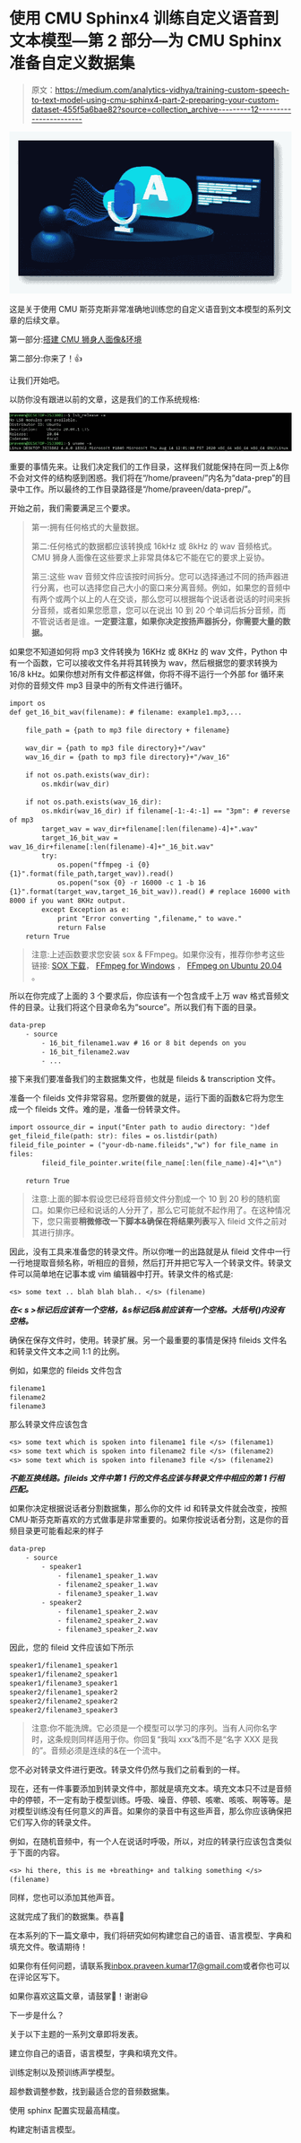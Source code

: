 # 使用 CMU Sphinx4 训练自定义语音到文本模型—第 2 部分—为 CMU Sphinx 准备自定义数据集

> 原文：<https://medium.com/analytics-vidhya/training-custom-speech-to-text-model-using-cmu-sphinx4-part-2-preparing-your-custom-dataset-455f5a6bae82?source=collection_archive---------12----------------------->

![](img/66c4670f973e5bb34f4bf633f60b50ee.png)

这是关于使用 CMU 斯芬克斯非常准确地训练您的自定义语音到文本模型的系列文章的后续文章。

第一部分:[搭建 CMU 狮身人面像&环境](/analytics-vidhya/training-custom-speech-to-text-model-using-cmu-sphinx4-part-1-setting-up-cmu-sphinx-c90123c9d7ac?source=friends_link&sk=89e6949be620acfd4cfee26e76e545ae)

第二部分:你来了！👍

让我们开始吧。

以防你没有跟进以前的文章，这是我们的工作系统规格:

![](img/42a05ff6ca399e39deae55dd49bca937.png)

重要的事情先来。让我们决定我们的工作目录，这样我们就能保持在同一页上&你不会对文件的结构感到困惑。我们将在“/home/praveen/”内名为“data-prep”的目录中工作。所以最终的工作目录路径是“/home/praveen/data-prep/”。

开始之前，我们需要满足三个要求。

> 第一:拥有任何格式的大量数据。
> 
> 第二:任何格式的数据都应该转换成 16kHz 或 8kHz 的 wav 音频格式。CMU 狮身人面像在这些要求上非常具体&它不能在它的要求上妥协。
> 
> 第三:这些 wav 音频文件应该按时间拆分。您可以选择通过不同的扬声器进行分离，也可以选择您自己大小的窗口来分离音频。例如，如果您的音频中有两个或两个以上的人在交谈，那么您可以根据每个说话者说话的时间来拆分音频，或者如果您愿意，您可以在说出 10 到 20 个单词后拆分音频，而不管说话者是谁。**一定要注意，如果你决定按扬声器拆分，你需要大量的数据。**

如果您不知道如何将 mp3 文件转换为 16KHz 或 8KHz 的 wav 文件，Python 中有一个函数，它可以接收文件名并将其转换为 wav，然后根据您的要求转换为 16/8 kHz。如果你想对所有文件都这样做，你将不得不运行一个外部 for 循环来对你的音频文件 mp3 目录中的所有文件进行循环。

```
import os
def get_16_bit_wav(filename): # filename: example1.mp3,...

    file_path = {path to mp3 file directory + filename}

    wav_dir = {path to mp3 file directory}+"/wav"
    wav_16_dir = {path to mp3 file directory}+"/wav_16"

    if not os.path.exists(wav_dir):
        os.mkdir(wav_dir)

    if not os.path.exists(wav_16_dir):
        os.mkdir(wav_16_dir) if filename[-1:-4:-1] == "3pm": # reverse of mp3
        target_wav = wav_dir+filename[:len(filename)-4]+".wav"
        target_16_bit_wav = wav_16_dir+filename[:len(filename)-4]+"_16_bit.wav"
        try:
            os.popen("ffmpeg -i {0} {1}".format(file_path,target_wav)).read()
            os.popen("sox {0} -r 16000 -c 1 -b 16 {1}".format(target_wav,target_16_bit_wav)).read() # replace 16000 with 8000 if you want 8KHz output.
        except Exception as e:
            print "Error converting ",filename," to wave."
            return False
    return True
```

> 注意:上述函数要求您安装 sox & FFmpeg。如果你没有，推荐你参考这些链接: [SOX 下载](https://sourceforge.net/projects/sox/files/sox/)， [FFmpeg for Windows](https://www.wikihow.com/Install-FFmpeg-on-Windows) ， [FFmpeg on Ubuntu 20.04](https://linuxhint.com/install_ffmpeg_ubuntu_20-04/) 。

所以在你完成了上面的 3 个要求后，你应该有一个包含成千上万 wav 格式音频文件的目录。让我们将这个目录命名为“source”。所以我们有下面的目录。

```
data-prep
    - source
        - 16_bit_filename1.wav # 16 or 8 bit depends on you
        - 16_bit_filename2.wav
        - ...
```

接下来我们要准备我们的主数据集文件，也就是 fileids & transcription 文件。

准备一个 fileids 文件非常容易。您所要做的就是，运行下面的函数&它将为您生成一个 fileids 文件。难的是，准备一份转录文件。

```
import ossource_dir = input("Enter path to audio directory: ")def get_fileid_file(path: str): files = os.listdir(path) fileid_file_pointer = ("your-db-name.fileids","w") for file_name in files:
        fileid_file_pointer.write(file_name[:len(file_name)-4]+"\n")

    return True
```

> 注意:上面的脚本假设您已经将音频文件分割成一个 10 到 20 秒的随机窗口。如果你已经和说话的人分开了，那么它可能就不起作用了。在这种情况下，您只需要**稍微修改一下脚本&确保在将结果列表**写入 fileid 文件之前对其进行排序。

因此，没有工具来准备您的转录文件。所以你唯一的出路就是从 fileid 文件中一行一行地提取音频名称，听相应的音频，然后打开并把它写入一个转录文件。转录文件可以简单地在记事本或 vim 编辑器中打开。转录文件的格式是:

```
<s> some text .. blah blah blah.. </s> (filename)
```

***在< s >标记后应该有一个空格，&s</s>标记后&前应该有一个空格。大括号()内没有空格。***

确保在保存文件时，使用。转录扩展。另一个最重要的事情是保持 fileids 文件名和转录文件文本之间 1:1 的比例。

例如，如果您的 fileids 文件包含

```
filename1
filename2
filename3
```

那么转录文件应该包含

```
<s> some text which is spoken into filename1 file </s> (filename1)
<s> some text which is spoken into filename2 file </s> (filename2)
<s> some text which is spoken into filename3 file </s> (filename2)
```

***不能互换线路。fileids 文件中第 1 行的文件名应该与转录文件中相应的第 1 行相匹配。***

如果你决定根据说话者分割数据集，那么你的文件 id 和转录文件就会改变，按照 CMU·斯芬克斯喜欢的方式做事是非常重要的。如果你按说话者分割，这是你的音频目录更可能看起来的样子

```
data-prep
    - source
        - speaker1
            - filename1_speaker_1.wav
            - filename2_speaker_1.wav
            - filename3_speaker_1.wav
        - speaker2
            - filename1_speaker_2.wav
            - filename2_speaker_2.wav
            - filename3_speaker_2.wav
```

因此，您的 fileid 文件应该如下所示

```
speaker1/filename1_speaker1
speaker1/filename2_speaker1
speaker1/filename3_speaker1
speaker2/filename1_speaker2
speaker2/filename2_speaker2
speaker2/filename3_speaker3
```

> 注意:你不能洗牌。它必须是一个模型可以学习的序列。当有人问你名字时，这条规则同样适用于你。你回复“我叫 xxx”&而不是“名字 XXX 是我的”。音频必须是连续的&在一个流中。

您不必对转录文件进行更改。转录文件仍然与我们之前看到的一样。

现在，还有一件事要添加到转录文件中，那就是填充文本。填充文本只不过是音频中的停顿，不一定有助于模型训练。呼吸、噪音、停顿、咳嗽、咳咳、啊等等。是对模型训练没有任何意义的声音。如果你的录音中有这些声音，那么你应该确保把它们写入你的转录文件。

例如，在随机音频中，有一个人在说话时呼吸，所以，对应的转录行应该包含类似于下面的内容。

```
<s> hi there, this is me +breathing+ and talking something </s> (filename)
```

同样，您也可以添加其他声音。

这就完成了我们的数据集。恭喜🎁

在本系列的下一篇文章中，我们将研究如何构建您自己的语音、语言模型、字典和填充文件。敬请期待！

如果你有任何问题，请联系我[inbox.praveen.kumar17@gmail.com](mailto:inbox.praveen.kumar17@gmail.com)或者你也可以在评论区写下。

如果你喜欢这篇文章，请鼓掌👏！谢谢😃

下一步是什么？

关于以下主题的一系列文章即将发表。

建立你自己的语音，语言模型，字典和填充文件。

训练定制以及预训练声学模型。

超参数调整参数，找到最适合您的音频数据集。

使用 sphinx 配置实现最高精度。

构建定制语言模型。